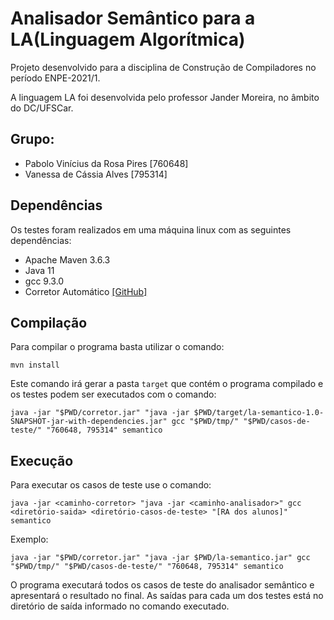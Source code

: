 # Analisador Semântico para a LA(Linguagem Algorítmica)
Projeto desenvolvido para a disciplina de Construção de Compiladores no período ENPE-2021/1.

A linguagem LA foi desenvolvida pelo professor Jander Moreira, no âmbito do DC/UFSCar.

## Grupo:
- Pabolo Vinícius da Rosa Pires \[760648\]
- Vanessa de Cássia Alves  \[795314\]

## Dependências
Os testes foram realizados em uma máquina linux com as seguintes dependências:

- Apache Maven 3.6.3
- Java 11
- gcc 9.3.0
- Corretor Automático [[GitHub]](https://github.com/dlucredio/compiladores-corretor-automatico)


## Compilação
Para compilar o programa basta utilizar o comando:

```
mvn install
```

Este comando irá gerar a pasta `target` que contém o programa compilado e os testes podem ser executados com o comando:

```
java -jar "$PWD/corretor.jar" "java -jar $PWD/target/la-semantico-1.0-SNAPSHOT-jar-with-dependencies.jar" gcc "$PWD/tmp/" "$PWD/casos-de-teste/" "760648, 795314" semantico
```

## Execução
Para executar os casos de teste use o comando:

```
java -jar <caminho-corretor> "java -jar <caminho-analisador>" gcc <diretório-saida> <diretório-casos-de-teste> "[RA dos alunos]" semantico
```

Exemplo:

```
java -jar "$PWD/corretor.jar" "java -jar $PWD/la-semantico.jar" gcc "$PWD/tmp/" "$PWD/casos-de-teste/" "760648, 795314" semantico
```

O programa executará todos os casos de teste do analisador semântico e apresentará o resultado no final.
As saídas para cada um dos testes está no diretório de saída informado no comando executado.
